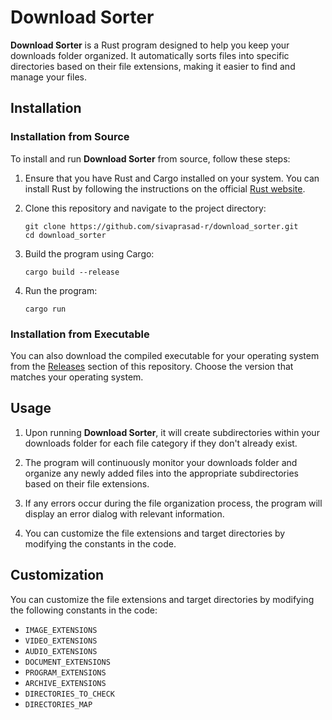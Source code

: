 # Download Sorter

**Download Sorter** is a Rust program designed to help you keep your downloads folder organized. It automatically sorts files into specific directories based on their file extensions, making it easier to find and manage your files.

## Installation

### Installation from Source

To install and run **Download Sorter** from source, follow these steps:

1. Ensure that you have Rust and Cargo installed on your system. You can install Rust by following the instructions on the official [Rust website](https://www.rust-lang.org/).

2. Clone this repository and navigate to the project directory:

   ```
   git clone https://github.com/sivaprasad-r/download_sorter.git
   cd download_sorter
   ```

3. Build the program using Cargo:

   ```
   cargo build --release
   ```

4. Run the program:

   ```
   cargo run
   ```

### Installation from Executable

You can also download the compiled executable for your operating system from the [Releases](https://github.com/sivaprasad-r/download_sorter/releases) section of this repository. Choose the version that matches your operating system.

## Usage

1. Upon running **Download Sorter**, it will create subdirectories within your downloads folder for each file category if they don't already exist.

2. The program will continuously monitor your downloads folder and organize any newly added files into the appropriate subdirectories based on their file extensions.

3. If any errors occur during the file organization process, the program will display an error dialog with relevant information.

4. You can customize the file extensions and target directories by modifying the constants in the code.

## Customization

You can customize the file extensions and target directories by modifying the following constants in the code:

- `IMAGE_EXTENSIONS`
- `VIDEO_EXTENSIONS`
- `AUDIO_EXTENSIONS`
- `DOCUMENT_EXTENSIONS`
- `PROGRAM_EXTENSIONS`
- `ARCHIVE_EXTENSIONS`
- `DIRECTORIES_TO_CHECK`
- `DIRECTORIES_MAP`
